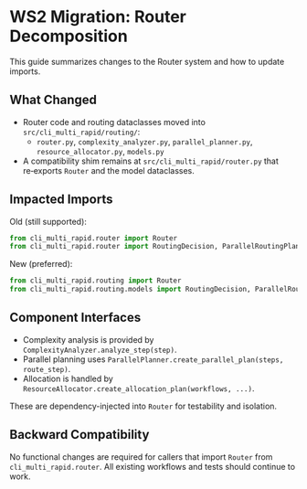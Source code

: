 # WS2 Migration: Router Decomposition

This guide summarizes changes to the Router system and how to update imports.

## What Changed

- Router code and routing dataclasses moved into `src/cli_multi_rapid/routing/`:
  - `router.py`, `complexity_analyzer.py`, `parallel_planner.py`, `resource_allocator.py`, `models.py`
- A compatibility shim remains at `src/cli_multi_rapid/router.py` that re‑exports `Router` and the model dataclasses.

## Impacted Imports

Old (still supported):
```python
from cli_multi_rapid.router import Router
from cli_multi_rapid.router import RoutingDecision, ParallelRoutingPlan
```

New (preferred):
```python
from cli_multi_rapid.routing import Router
from cli_multi_rapid.routing.models import RoutingDecision, ParallelRoutingPlan
```

## Component Interfaces

- Complexity analysis is provided by `ComplexityAnalyzer.analyze_step(step)`.
- Parallel planning uses `ParallelPlanner.create_parallel_plan(steps, route_step)`.
- Allocation is handled by `ResourceAllocator.create_allocation_plan(workflows, ...)`.

These are dependency-injected into `Router` for testability and isolation.

## Backward Compatibility

No functional changes are required for callers that import `Router` from `cli_multi_rapid.router`. All existing workflows and tests should continue to work.

